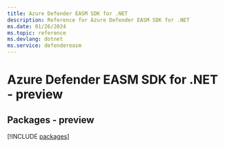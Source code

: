 ```yaml
---
title: Azure Defender EASM SDK for .NET
description: Reference for Azure Defender EASM SDK for .NET
ms.date: 01/26/2024
ms.topic: reference
ms.devlang: dotnet
ms.service: defendereasm
---
```

# Azure Defender EASM SDK for .NET - preview
## Packages - preview
[!INCLUDE [packages](defender-easm-index.md)]